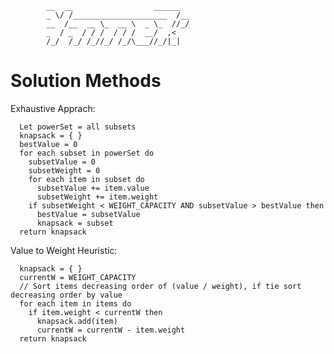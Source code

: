             __  __                  ______  
            _ \/ /_____________________  /__
            __  /__  __ \_  __ \  _ \_  //_/
            _  / _  / / /  / / /  __/  ,<   
            /_/  /_/ /_//_/ /_/\___//_/|_|  



# Solution Methods

Exhaustive Apprach:
```
  Let powerSet = all subsets
  knapsack = { } 
  bestValue = 0
  for each subset in powerSet do
    subsetValue = 0
    subsetWeight = 0
    for each item in subset do
      subsetValue += item.value
      subsetWeight += item.weight
    if subsetWeight < WEIGHT_CAPACITY AND subsetValue > bestValue then
      bestValue = subsetValue
      knapsack = subset
  return knapsack
```

Value to Weight Heuristic:
```
  knapsack = { }
  currentW = WEIGHT_CAPACITY
  // Sort items decreasing order of (value / weight), if tie sort decreasing order by value
  for each item in items do
    if item.weight < currentW then
      knapsack.add(item)
      currentW = currentW - item.weight
  return knapsack
```
